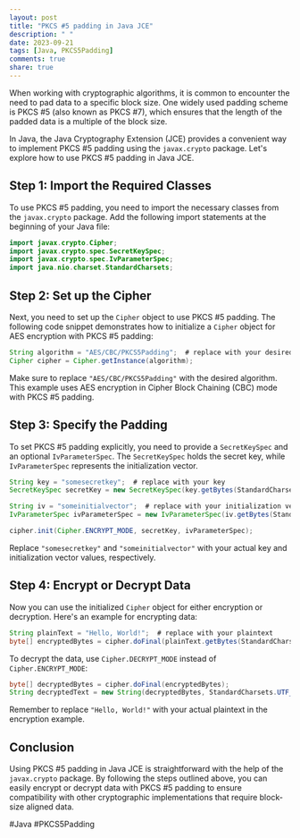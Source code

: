 ```yaml
---
layout: post
title: "PKCS #5 padding in Java JCE"
description: " "
date: 2023-09-21
tags: [Java, PKCS5Padding]
comments: true
share: true
---
```


When working with cryptographic algorithms, it is common to encounter the need to pad data to a specific block size. One widely used padding scheme is PKCS #5 (also known as PKCS #7), which ensures that the length of the padded data is a multiple of the block size.

In Java, the Java Cryptography Extension (JCE) provides a convenient way to implement PKCS #5 padding using the `javax.crypto` package. Let's explore how to use PKCS #5 padding in Java JCE.

## Step 1: Import the Required Classes

To use PKCS #5 padding, you need to import the necessary classes from the `javax.crypto` package. Add the following import statements at the beginning of your Java file:

```java
import javax.crypto.Cipher;
import javax.crypto.spec.SecretKeySpec;
import javax.crypto.spec.IvParameterSpec;
import java.nio.charset.StandardCharsets;
```

## Step 2: Set up the Cipher

Next, you need to set up the `Cipher` object to use PKCS #5 padding. The following code snippet demonstrates how to initialize a `Cipher` object for AES encryption with PKCS #5 padding:

```java
String algorithm = "AES/CBC/PKCS5Padding";  # replace with your desired algorithm
Cipher cipher = Cipher.getInstance(algorithm);
```

Make sure to replace `"AES/CBC/PKCS5Padding"` with the desired algorithm. This example uses AES encryption in Cipher Block Chaining (CBC) mode with PKCS #5 padding.

## Step 3: Specify the Padding

To set PKCS #5 padding explicitly, you need to provide a `SecretKeySpec` and an optional `IvParameterSpec`. The `SecretKeySpec` holds the secret key, while `IvParameterSpec` represents the initialization vector.

```java
String key = "somesecretkey";  # replace with your key
SecretKeySpec secretKey = new SecretKeySpec(key.getBytes(StandardCharsets.UTF_8), "AES");

String iv = "someinitialvector";  # replace with your initialization vector
IvParameterSpec ivParameterSpec = new IvParameterSpec(iv.getBytes(StandardCharsets.UTF_8));

cipher.init(Cipher.ENCRYPT_MODE, secretKey, ivParameterSpec);
```

Replace `"somesecretkey"` and `"someinitialvector"` with your actual key and initialization vector values, respectively.

## Step 4: Encrypt or Decrypt Data

Now you can use the initialized `Cipher` object for either encryption or decryption. Here's an example for encrypting data:

```java
String plainText = "Hello, World!";  # replace with your plaintext
byte[] encryptedBytes = cipher.doFinal(plainText.getBytes(StandardCharsets.UTF_8));
```

To decrypt the data, use `Cipher.DECRYPT_MODE` instead of `Cipher.ENCRYPT_MODE`:

```java
byte[] decryptedBytes = cipher.doFinal(encryptedBytes);
String decryptedText = new String(decryptedBytes, StandardCharsets.UTF_8);
```

Remember to replace `"Hello, World!"` with your actual plaintext in the encryption example.

## Conclusion

Using PKCS #5 padding in Java JCE is straightforward with the help of the `javax.crypto` package. By following the steps outlined above, you can easily encrypt or decrypt data with PKCS #5 padding to ensure compatibility with other cryptographic implementations that require block-size aligned data.

#Java #PKCS5Padding